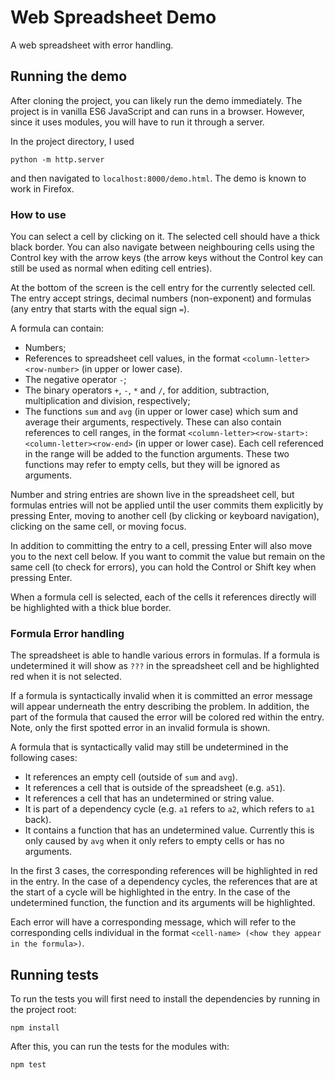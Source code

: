 # Web Spreadsheet Demo

A web spreadsheet with error handling.

## Running the demo

After cloning the project, you can likely run the demo immediately. The project
is in vanilla ES6 JavaScript and can runs in a browser. However, since it uses
modules, you will have to run it through a server.

In the project directory, I used

```
python -m http.server
```

and then navigated to `localhost:8000/demo.html`. The demo is known to work in
Firefox.

### How to use

You can select a cell by clicking on it. The selected cell should have a thick
black border. You can also navigate between neighbouring cells using the Control
key with the arrow keys (the arrow keys without the Control key can still be
used as normal when editing cell entries).

At the bottom of the screen is the cell entry for the currently selected cell.
The entry accept strings, decimal numbers (non-exponent) and formulas (any entry
that starts with the equal sign `=`).

A formula can contain:

+ Numbers;
+ References to spreadsheet cell values, in the format
  `<column-letter><row-number>` (in upper or lower case).
+ The negative operator `-`;
+ The binary operators `+`, `-`, `*` and `/`, for addition, subtraction,
  multiplication and division, respectively;
+ The functions `sum` and `avg` (in upper or lower case) which sum and average
  their arguments, respectively. These can also contain references to cell
  ranges, in the format `<column-letter><row-start>:<column-letter><row-end>`
  (in upper or lower case). Each cell referenced in the range will be added to
  the function arguments. These two functions may refer to empty cells, but
  they will be ignored as arguments.

Number and string entries are shown live in the spreadsheet cell, but formulas
entries will not be applied until the user commits them explicitly by pressing
Enter, moving to another cell (by clicking or keyboard navigation), clicking
on the same cell, or moving focus.

In addition to committing the entry to a cell, pressing Enter will also move you
to the next cell below. If you want to commit the value but remain on the same
cell (to check for errors), you can hold the Control or Shift key when pressing
Enter.

When a formula cell is selected, each of the cells it references directly will
be highlighted with a thick blue border.

### Formula Error handling

The spreadsheet is able to handle various errors in formulas. If a formula is
undetermined it will show as `???` in the spreadsheet cell and be highlighted
red when it is not selected.

If a formula is syntactically invalid when it is committed an error message will
appear underneath the entry describing the problem. In addition, the part of the
formula that caused the error will be colored red within the entry. Note, only
the first spotted error in an invalid formula is shown.

A formula that is syntactically valid may still be undetermined in the following
cases:

+ It references an empty cell (outside of `sum` and `avg`).
+ It references a cell that is outside of the spreadsheet (e.g. `a51`).
+ It references a cell that has an undetermined or string value.
+ It is part of a dependency cycle (e.g. `a1` refers to `a2`, which refers to
  `a1` back).
+ It contains a function that has an undetermined value. Currently this is only
  caused by `avg` when it only refers to empty cells or has no arguments.

In the first 3 cases, the corresponding references will be highlighted in red in
the entry. In the case of a dependency cycles, the references that are at the
start of a cycle will be highlighted in the entry. In the case of the
undetermined function, the function and its arguments will be highlighted.

Each error will have a corresponding message, which will refer to the
corresponding cells individual in the format `<cell-name> (<how they appear in
the formula>)`.

## Running tests

To run the tests you will first need to install the dependencies by running in
the project root:

```
npm install
```

After this, you can run the tests for the modules with:

```
npm test
```
